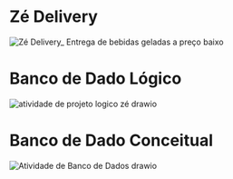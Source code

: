 # Zé Delivery
![Zé Delivery_ Entrega de bebidas geladas a preço baixo](https://github.com/user-attachments/assets/9c165d3a-3727-4324-a061-33b7dd433c39)
# Banco de Dado Lógico

![atividade de projeto logico zé drawio](https://github.com/ryanjuni/Banco-de-dado/assets/102491606/8d72a4e6-69a2-476a-9c0c-d5b4305c2709)


# Banco de Dado Conceitual
![Atividade de Banco de Dados drawio](https://github.com/ryanjuni/Banco-de-dado/assets/102491606/79dd0f88-1ca6-44f4-ab29-e4f12afc3998)
